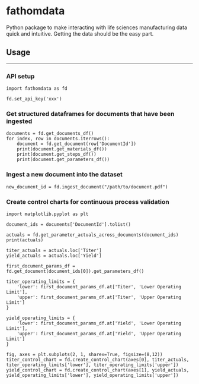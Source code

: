 
# fathomdata

Python package to make interacting with life sciences manufacturing data quick and intuitive. Getting the data should be the easy part.

## Usage
---

### API setup
```
import fathomdata as fd

fd.set_api_key('xxx')
```

### Get structured dataframes for documents that have been ingested
```
documents = fd.get_documents_df()
for index, row in documents.iterrows():
    document = fd.get_document(row['DocumentId'])
    print(document.get_materials_df())
    print(document.get_steps_df())
    print(document.get_parameters_df())
```

### Ingest a new document into the dataset
```
new_document_id = fd.ingest_document("/path/to/document.pdf")
```

### Create control charts for continuous process validation
```
import matplotlib.pyplot as plt

document_ids = documents['DocumentId'].tolist()

actuals = fd.get_parameter_actuals_across_documents(document_ids)
print(actuals)

titer_actuals = actuals.loc['Titer']
yield_actuals = actuals.loc['Yield']

first_document_params_df = fd.get_document(document_ids[0]).get_parameters_df()

titer_operating_limits = {
    'lower': first_document_params_df.at['Titer', 'Lower Operating Limit'],
    'upper': first_document_params_df.at['Titer', 'Upper Operating Limit']
}

yield_operating_limits = {
    'lower': first_document_params_df.at['Yield', 'Lower Operating Limit'],
    'upper': first_document_params_df.at['Yield', 'Upper Operating Limit']
}

fig, axes = plt.subplots(2, 1, sharex=True, figsize=(8,12))
titer_control_chart = fd.create_control_chart(axes[0], titer_actuals, titer_operating_limits['lower'], titer_operating_limits['upper'])
yield_control_chart = fd.create_control_chart(axes[1], yield_actuals, yield_operating_limits['lower'], yield_operating_limits['upper'])
```